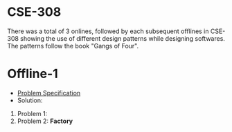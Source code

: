 # CSE-308
There was a total of 3 onlines, followed by each subsequent offlines in CSE-308 showing the use of different design patterns while designing softwares. The patterns follow the book "Gangs of Four".

# Offline-1
* [Problem Specification](https://github.com/MubasshiraMusarrat/CSE-308/blob/main/Creational%20Pattern/Offline-1/Assingment%201.pdf)
* Solution: 
1. Problem 1:
2. Problem 2: **Factory**

